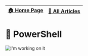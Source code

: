 [🏠 Home Page](https://github.com/rithala) | [📰 All Articles](../)
-|-

# 🔦 PowerShell

<img alt="I'm working on it" src="https://github.com/rithala/rithala/raw/master/assets/inprogress.gif"/>
